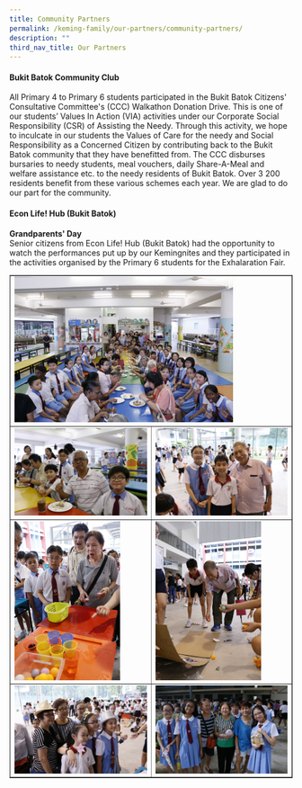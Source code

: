 ```yaml
---
title: Community Partners
permalink: /keming-family/our-partners/community-partners/
description: ""
third_nav_title: Our Partners
---
```

<h4><strong>Bukit Batok Community Club</strong></h4>
<p>All Primary 4 to Primary 6 students participated in the Bukit Batok Citizens' Consultative Committee's (CCC) Walkathon Donation Drive. This is one of our students&rsquo; Values In Action (VIA) activities under our Corporate Social Responsibility (CSR) of Assisting the Needy. Through this activity, we hope to inculcate in our students the Values of Care for the needy and Social Responsibility as a Concerned Citizen by contributing back to the Bukit Batok community that they have benefitted from. The CCC disburses bursaries to needy students, meal vouchers, daily Share-A-Meal and welfare assistance etc. to the needy residents of Bukit Batok. Over 3 200 residents benefit from these various schemes each year. We are glad to do our part for the community.</p>
<h4><strong>Econ Life! Hub (Bukit Batok)</strong></h4>
<p><strong>Grandparents' Day<br /></strong>Senior citizens from Econ Life! Hub (Bukit Batok) had the opportunity to watch the performances put up by our Kemingnites and they participated in the activities organised by the Primary 6 students for the Exhalaration Fair.</p>
<table style="border-collapse: collapse; width: 100%;" border="1">
<tbody>
<tr>
<td colspan = "2"><img style="width: 80%;" src="/images/cp1.jpeg"></td>
</tr>
<tr>
<td style="width: 50%;"><img src="/images/cp2.jpeg"></td>
<td style="width: 50%;"><img src="/images/cp3.jpeg"></td>
</tr>
<tr>
<td style="width: 50%;"><img style="width: 80%;" src="/images/cp4.jpeg"></td>
<td style="width: 50%;"><img style="width: 80%;" src="/images/cp5.jpeg"></td>
</tr>
<tr>
<td style="width: 50%;"><img src="/images/cp6.jpeg"></td>
<td style="width: 50%;"><img src="/images/cp7.jpeg"></td>
</tr>
</tbody>
</table>